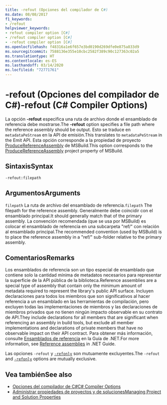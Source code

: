 ```yaml
---
title: -refout (Opciones del compilador de C#)
ms.date: 08/08/2017
f1_keywords:
- /refout
helpviewer_keywords:
- refout compiler option [C#]
- /refout compiler option [C#]
- -refout compiler option [C#]
ms.openlocfilehash: f48316a1e6f657e3bd0190d269dfe0e875a833d9
ms.sourcegitcommit: 7588136e355e10cbc2582f389c90c127363c02a5
ms.translationtype: HT
ms.contentlocale: es-ES
ms.lasthandoff: 03/14/2020
ms.locfileid: "72771761"
---
```

# <a name="-refout-c-compiler-options"></a><span data-ttu-id="ac06b-102">-refout (Opciones del compilador de C#)</span><span class="sxs-lookup"><span data-stu-id="ac06b-102">-refout (C# Compiler Options)</span></span>

<span data-ttu-id="ac06b-103">La opción **-refout** especifica una ruta de archivo donde el ensamblado de referencia debe mostrarse.</span><span class="sxs-lookup"><span data-stu-id="ac06b-103">The **-refout** option specifies a file path where the reference assembly should be output.</span></span> <span data-ttu-id="ac06b-104">Esto se traduce en `metadataPeStream` en la API de emisión.</span><span class="sxs-lookup"><span data-stu-id="ac06b-104">This translates to `metadataPeStream` in the Emit API.</span></span> <span data-ttu-id="ac06b-105">Esta opción corresponde a la propiedad de proyecto [ProduceReferenceAssembly](/visualstudio/msbuild/common-msbuild-project-properties) de MSBuild.</span><span class="sxs-lookup"><span data-stu-id="ac06b-105">This option corresponds to the [ProduceReferenceAssembly](/visualstudio/msbuild/common-msbuild-project-properties) project property of MSBuild.</span></span>

## <a name="syntax"></a><span data-ttu-id="ac06b-106">Sintaxis</span><span class="sxs-lookup"><span data-stu-id="ac06b-106">Syntax</span></span>

```console
-refout:filepath
```

## <a name="arguments"></a><span data-ttu-id="ac06b-107">Argumentos</span><span class="sxs-lookup"><span data-stu-id="ac06b-107">Arguments</span></span>

 <span data-ttu-id="ac06b-108">`filepath` La ruta de archivo del ensamblado de referencia.</span><span class="sxs-lookup"><span data-stu-id="ac06b-108">`filepath` The filepath for the reference assembly.</span></span> <span data-ttu-id="ac06b-109">Generalmente debe coincidir con el ensamblado principal.</span><span class="sxs-lookup"><span data-stu-id="ac06b-109">It should generally match that of the primary assembly.</span></span> <span data-ttu-id="ac06b-110">La convención recomendada (que se usa por MSBuild) es colocar el ensamblado de referencia en una subcarpeta "ref/" con relación al ensamblado principal.</span><span class="sxs-lookup"><span data-stu-id="ac06b-110">The recommended convention (used by MSBuild) is to place the reference assembly in a "ref/" sub-folder relative to the primary assembly.</span></span>

## <a name="remarks"></a><span data-ttu-id="ac06b-111">Comentarios</span><span class="sxs-lookup"><span data-stu-id="ac06b-111">Remarks</span></span>

<span data-ttu-id="ac06b-112">Los ensamblados de referencia son un tipo especial de ensamblado que contiene solo la cantidad mínima de metadatos necesarios para representar la superficie de la API pública de la biblioteca.</span><span class="sxs-lookup"><span data-stu-id="ac06b-112">Reference assemblies are a special type of assembly that contain only the minimum amount of metadata required to represent the library's public API surface.</span></span> <span data-ttu-id="ac06b-113">Incluyen declaraciones para todos los miembros que son significativos al hacer referencia a un ensamblado en las herramientas de compilación, pero excluyen todas las implementaciones de miembros y las declaraciones de miembros privados que no tienen ningún impacto observable en su contrato de API.</span><span class="sxs-lookup"><span data-stu-id="ac06b-113">They include declarations for all members that are significant when referencing an assembly in build tools, but exclude all member implementations and declarations of private members that have no observable impact on their API contract.</span></span> <span data-ttu-id="ac06b-114">Para obtener más información, consulte [Ensamblados de referencia](../../../standard/assembly/reference-assemblies.md) en la Guía de .NET.</span><span class="sxs-lookup"><span data-stu-id="ac06b-114">For more information, see [Reference assemblies](../../../standard/assembly/reference-assemblies.md) in .NET Guide.</span></span>

<span data-ttu-id="ac06b-115">Las opciones `-refout` y [`-refonly`](refonly-compiler-option.md) son mutuamente excluyentes.</span><span class="sxs-lookup"><span data-stu-id="ac06b-115">The `-refout` and [`-refonly`](refonly-compiler-option.md) options are mutually exclusive.</span></span>

## <a name="see-also"></a><span data-ttu-id="ac06b-116">Vea también</span><span class="sxs-lookup"><span data-stu-id="ac06b-116">See also</span></span>

- [<span data-ttu-id="ac06b-117">Opciones del compilador de C#</span><span class="sxs-lookup"><span data-stu-id="ac06b-117">C# Compiler Options</span></span>](./index.md)
- [<span data-ttu-id="ac06b-118">Administrar propiedades de proyectos y de soluciones</span><span class="sxs-lookup"><span data-stu-id="ac06b-118">Managing Project and Solution Properties</span></span>](/visualstudio/ide/managing-project-and-solution-properties)
